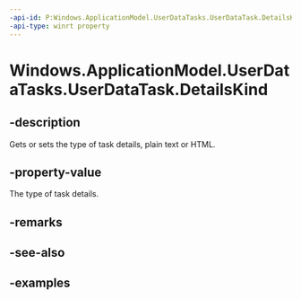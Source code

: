 ```yaml
---
-api-id: P:Windows.ApplicationModel.UserDataTasks.UserDataTask.DetailsKind
-api-type: winrt property
---
```


<!-- Property syntax.
public UserDataTaskDetailsKind DetailsKind { get;  set; }
-->

# Windows.ApplicationModel.UserDataTasks.UserDataTask.DetailsKind

## -description
Gets or sets the type of task details, plain text or HTML.

## -property-value
The type of task details.

## -remarks

## -see-also

## -examples
